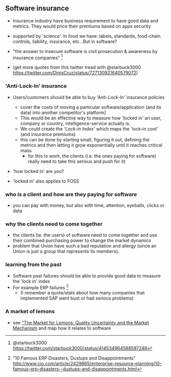 ## Software insurance

 - insurance industry have business requirement to have good data and metrics. They would price their premiums based on apps security
  - supported by 'science'. In food we have: labels, standards, food-chain controls, liability, insurance, etc...But in software?

  - "the answer to insecure software is civil prosecution & awareness by insurance companies" [^starbuck3000-insurance]
   - (get more quotes from this twitter tread with @starbuck3000 https://twitter.com/DinisCruz/status/727130921640579072)

[^starbuck3000-insurance]: @starbuck3000 https://twitter.com/starbuck3000/status/414534964588597248

### 'Anti-Lock-In' insurance

  - Users/customers should be able to buy *'Anti-Lock-In'* insurance policies

    - cover the costs of moving a particular software/application (and its data) into another competitor's platform]
    - This would be an effective way to measure how 'locked in' an user, company or country, intelligence-service actually is.
    - We could create the *'Lock-in Index'* which maps the 'lock-in cost' (and insurance premiums)
    - this can be done by starting small, figuring it out, defining the metrics and then letting it grow exponentially until it reaches critical mass
      - for this to work, the clients (i.e. the ones paying for software) really need to take this serious and push for it)

  - 'how locked in' are you?
  - 'locked in' also applies to FOSS


### who is a client and how are they paying for software

 - you can pay with money, but also with time, attention, eyeballs,  clicks or data

### why the clients need to come together

- the clients (ie. the users) of software need to come together and use their combined purchasing power to change the market dynamics
- problem that Union have such a bad reputation and allergy (since an Union is just a group that represents its members).

### learning from the past

  - Software past failures should be able to provide good data to measure the 'lock in' index
  - For example ERP failures [^erp-disasters]
    - (I remember a quote/stats about how many companies that implemented SAP went bust or had serious problems)

[^erp-disasters]: "10 Famous ERP Disasters, Dustups and Disappointments" http://www.cio.com/article/2429865/enterprise-resource-planning/10-famous-erp-disasters--dustups-and-disappointments.html

### A market of lemons

- see ["The Market for Lemons: Quality Uncertainty and the Market Mechanism](https://en.wikipedia.org/wiki/The_Market_for_Lemons) and map how it relates to software
